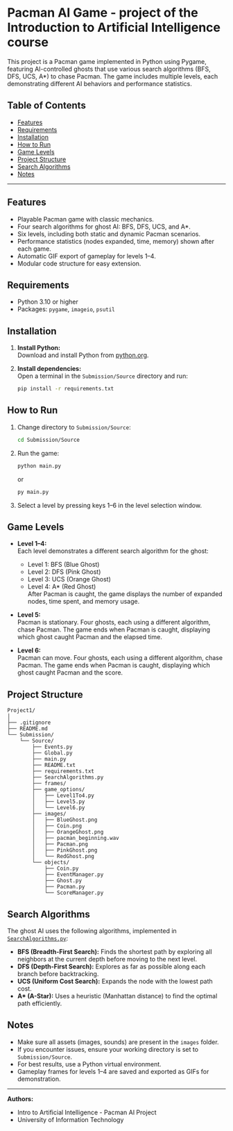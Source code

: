 # Pacman AI Game - project of the Introduction to Artificial Intelligence course

This project is a Pacman game implemented in Python using Pygame, featuring AI-controlled ghosts that use various search algorithms (BFS, DFS, UCS, A*) to chase Pacman. The game includes multiple levels, each demonstrating different AI behaviors and performance statistics.

## Table of Contents

- [Features](#features)
- [Requirements](#requirements)
- [Installation](#installation)
- [How to Run](#how-to-run)
- [Game Levels](#game-levels)
- [Project Structure](#project-structure)
- [Search Algorithms](#search-algorithms)
- [Notes](#notes)

---

## Features

- Playable Pacman game with classic mechanics.
- Four search algorithms for ghost AI: BFS, DFS, UCS, and A*.
- Six levels, including both static and dynamic Pacman scenarios.
- Performance statistics (nodes expanded, time, memory) shown after each game.
- Automatic GIF export of gameplay for levels 1–4.
- Modular code structure for easy extension.

## Requirements

- Python 3.10 or higher
- Packages: `pygame`, `imageio`, `psutil`

## Installation

1. **Install Python:**  
   Download and install Python from [python.org](https://www.python.org/).

2. **Install dependencies:**  
   Open a terminal in the `Submission/Source` directory and run:
   ```sh
   pip install -r requirements.txt
   ```

## How to Run

1. Change directory to `Submission/Source`:
   ```sh
   cd Submission/Source
   ```

2. Run the game:
   ```sh
   python main.py
   ```
   or
   ```sh
   py main.py
   ```

3. Select a level by pressing keys 1–6 in the level selection window.

## Game Levels

- **Level 1–4:**  
  Each level demonstrates a different search algorithm for the ghost:
  - Level 1: BFS (Blue Ghost)
  - Level 2: DFS (Pink Ghost)
  - Level 3: UCS (Orange Ghost)
  - Level 4: A* (Red Ghost)  
  After Pacman is caught, the game displays the number of expanded nodes, time spent, and memory usage.

- **Level 5:**  
  Pacman is stationary. Four ghosts, each using a different algorithm, chase Pacman. The game ends when Pacman is caught, displaying which ghost caught Pacman and the elapsed time.

- **Level 6:**  
  Pacman can move. Four ghosts, each using a different algorithm, chase Pacman. The game ends when Pacman is caught, displaying which ghost caught Pacman and the score.

## Project Structure

```
Project1/
│
├── .gitignore
├── README.md
└── Submission/
    └── Source/
        ├── Events.py
        ├── Global.py
        ├── main.py
        ├── README.txt
        ├── requirements.txt
        ├── SearchAlgorithms.py
        ├── frames/
        ├── game_options/
        │   ├── Level1To4.py
        │   ├── Level5.py
        │   └── Level6.py
        ├── images/
        │   ├── BlueGhost.png
        │   ├── Coin.png
        │   ├── OrangeGhost.png
        │   ├── pacman_beginning.wav
        │   ├── Pacman.png
        │   ├── PinkGhost.png
        │   └── RedGhost.png
        └── objects/
            ├── Coin.py
            ├── EventManager.py
            ├── Ghost.py
            ├── Pacman.py
            └── ScoreManager.py
```

## Search Algorithms

The ghost AI uses the following algorithms, implemented in [`SearchAlgorithms.py`](Submission/Source/SearchAlgorithms.py):

- **BFS (Breadth-First Search):** Finds the shortest path by exploring all neighbors at the current depth before moving to the next level.
- **DFS (Depth-First Search):** Explores as far as possible along each branch before backtracking.
- **UCS (Uniform Cost Search):** Expands the node with the lowest path cost.
- **A\* (A-Star):** Uses a heuristic (Manhattan distance) to find the optimal path efficiently.

## Notes

- Make sure all assets (images, sounds) are present in the `images` folder.
- If you encounter issues, ensure your working directory is set to `Submission/Source`.
- For best results, use a Python virtual environment.
- Gameplay frames for levels 1–4 are saved and exported as GIFs for demonstration.

---

**Authors:**  
- Intro to Artificial Intelligence - Pacman AI Project  
- University of Information Technology
